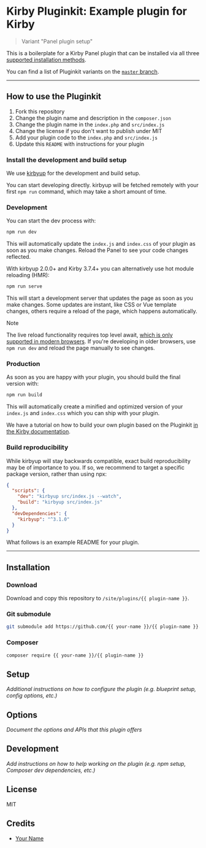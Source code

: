# Kirby Pluginkit: Example plugin for Kirby

> Variant "Panel plugin setup"

This is a boilerplate for a Kirby Panel plugin that can be installed via all three [supported installation methods](https://getkirby.com/docs/guide/plugins/plugin-setup-basic#the-three-plugin-installation-methods).

You can find a list of Pluginkit variants on the [`master` branch](https://github.com/getkirby/pluginkit/tree/master).

****

## How to use the Pluginkit

1. Fork this repository
2. Change the plugin name and description in the `composer.json`
3. Change the plugin name in the `index.php` and `src/index.js`
4. Change the license if you don't want to publish under MIT
5. Add your plugin code to the `index.php` and `src/index.js`
6. Update this `README` with instructions for your plugin

### Install the development and build setup

We use [kirbyup](https://github.com/johannschopplich/kirbyup) for the development and build setup.

You can start developing directly. kirbyup will be fetched remotely with your first `npm run` command, which may take a short amount of time.

### Development

You can start the dev process with:

```bash
npm run dev
```

This will automatically update the `index.js` and `index.css` of your plugin as soon as you make changes.
Reload the Panel to see your code changes reflected.

With kirbyup 2.0.0+ and Kirby 3.7.4+ you can alternatively use hot module reloading (HMR):

```bash
npm run serve
```

This will start a development server that updates the page as soon as you make changes. Some updates are instant, like CSS or Vue template changes, others require a reload of the page, which happens automatically.

> [!NOTE]
> The live reload functionality requires top level await, [which is only supported in modern browsers](https://caniuse.com/mdn-javascript_operators_await_top_level). If you're developing in older browsers, use `npm run dev` and reload the page manually to see changes.

### Production

As soon as you are happy with your plugin, you should build the final version with:

```bash
npm run build
```

This will automatically create a minified and optimized version of your `index.js` and `index.css`
which you can ship with your plugin.

We have a tutorial on how to build your own plugin based on the Pluginkit [in the Kirby documentation](https://getkirby.com/docs/guide/plugins/plugin-setup-basic).

### Build reproducibility

While kirbyup will stay backwards compatible, exact build reproducibility may be of importance to you. If so, we recommend to target a specific package version, rather than using npx:

```json
{
  "scripts": {
    "dev": "kirbyup src/index.js --watch",
    "build": "kirbyup src/index.js"
  },
  "devDependencies": {
    "kirbyup": "^3.1.0"
  }
}
```

What follows is an example README for your plugin.

****

## Installation

### Download

Download and copy this repository to `/site/plugins/{{ plugin-name }}`.

### Git submodule

```bash
git submodule add https://github.com/{{ your-name }}/{{ plugin-name }}.git site/plugins/{{ plugin-name }}
```

### Composer

```bash
composer require {{ your-name }}/{{ plugin-name }}
```

## Setup

*Additional instructions on how to configure the plugin (e.g. blueprint setup, config options, etc.)*

## Options

*Document the options and APIs that this plugin offers*

## Development

*Add instructions on how to help working on the plugin (e.g. npm setup, Composer dev dependencies, etc.)*

## License

MIT

## Credits

- [Your Name](https://github.com/ghost)
